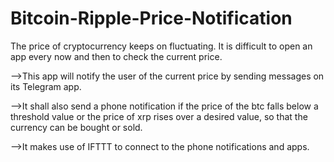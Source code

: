 # Bitcoin-Ripple-Price-Notification

The price of cryptocurrency keeps on fluctuating. It is difficult to open an app every now and then to check the current price.

-->This app will notify the user of the current price by sending messages on its Telegram app.

-->It shall also send a phone notification if the price of the btc falls below a threshold value or the price of xrp rises over a desired value, so that the currency can be bought or sold.

-->It makes use of IFTTT to connect to the phone notifications and apps.
